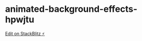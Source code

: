 # animated-background-effects-hpwjtu

[Edit on StackBlitz ⚡️](https://stackblitz.com/edit/animated-background-effects-hpwjtu)